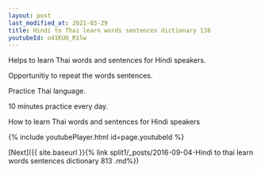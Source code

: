 ```yaml
---
layout: post
last_modified_at: 2021-03-29
title: Hindi to Thai learn words sentences dictionary 138 
youtubeId: o41KUQ_R1lw
---
```

 
 
Helps to learn Thai words and sentences for Hindi speakers.

Opportunitiy to repeat the words sentences. 

Practice Thai language. 
 
10 minutes practice every day. 
 
How to learn Thai words and sentences for Hindi speakers 
 
{% include youtubePlayer.html id=page.youtubeId %}
 
 
[Next]({{ site.baseurl }}{% link  split1/_posts/2016-09-04-Hindi to thai learn words sentences dictionary 813 .md%})
 
